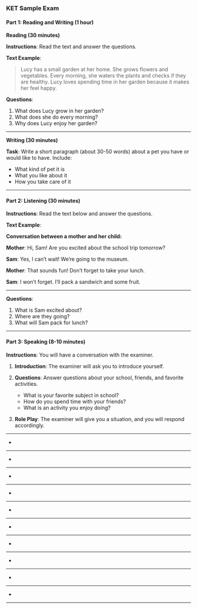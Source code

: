 ### KET Sample Exam

#### Part 1: Reading and Writing (1 hour)

**Reading (30 minutes)**

**Instructions**: Read the text and answer the questions.

**Text Example**:  
> Lucy has a small garden at her home. She grows flowers and vegetables. Every morning, she waters the plants and checks if they are healthy. Lucy loves spending time in her garden because it makes her feel happy.

**Questions**:
1. What does Lucy grow in her garden?
2. What does she do every morning?
3. Why does Lucy enjoy her garden?

---

**Writing (30 minutes)**

**Task**: Write a short paragraph (about 30-50 words) about a pet you have or would like to have. Include:
- What kind of pet it is
- What you like about it
- How you take care of it

---

#### Part 2: Listening (30 minutes)

**Instructions**: Read the text below and answer the questions.

**Text Example**:  

**Conversation between a mother and her child:**

**Mother**: Hi, Sam! Are you excited about the school trip tomorrow?

**Sam**: Yes, I can’t wait! We’re going to the museum.

**Mother**: That sounds fun! Don’t forget to take your lunch.

**Sam**: I won’t forget. I’ll pack a sandwich and some fruit.

---

**Questions**:
1. What is Sam excited about?
2. Where are they going?
3. What will Sam pack for lunch?

---

#### Part 3: Speaking (8-10 minutes)

**Instructions**: You will have a conversation with the examiner.

1. **Introduction**: The examiner will ask you to introduce yourself.
2. **Questions**: Answer questions about your school, friends, and favorite activities.
   - What is your favorite subject in school?
   - How do you spend time with your friends?
   - What is an activity you enjoy doing?

3. **Role Play**: The examiner will give you a situation, and you will respond accordingly.

---

-

---
-

---
-

---
-

---
-

---
-

---
-

---
-

---
-

---
-

---